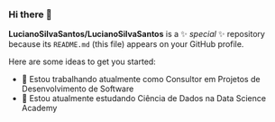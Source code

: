 ### Hi there 👋


**LucianoSilvaSantos/LucianoSilvaSantos** is a ✨ _special_ ✨ repository because its `README.md` (this file) appears on your GitHub profile.

Here are some ideas to get you started:

- 🔭 Estou trabalhando atualmente como Consultor em Projetos de Desenvolvimento de Software
- 🌱 Estou atualmente estudando Ciência de Dados na Data Science Academy
<!--
- 👯 I’m looking to collaborate on ...
- 🤔 I’m looking for help with ...
- 💬 Ask me about ...
- 📫 How to reach me: ...
- 😄 Pronouns: ...
- ⚡ Fun fact: ...
-->
